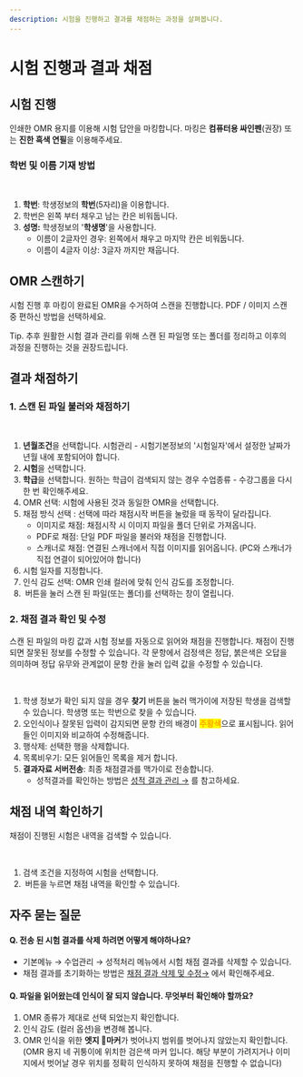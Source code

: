 ```yaml
---
description: 시험을 진행하고 결과를 채점하는 과정을 살펴봅니다.
---
```


# 시험 진행과 결과 채점

## 시험 진행

인쇄한 OMR 용지를 이용해 시험 답안을 마킹합니다. 마킹은 **컴퓨터용 싸인펜**(권장) 또는 **진한 흑색 연필**을 이용해주세요.

### 학번 및 이름 기재 방법

<figure><img src="../../.gitbook/assets/학번 및 성명 입력.png" alt=""><figcaption></figcaption></figure>

1. **학번**: 학생정보의 **학번**(5자리)을 이용합니다.&#x20;
2. 학번은 왼쪽 부터 채우고 남는 칸은 비워둡니다.
3. **성명:** 학생정보의 '**학생명**'을 사용합니다.
   * 이름이 2글자인 경우: 왼쪽에서 채우고 마지막 칸은 비워둡니다.
   * 이름이 4글자 이상: 3글자 까지만 채웁니다.

## OMR 스캔하기

시험 진행 후 마킹이 완료된 OMR을 수거하여 스캔을 진행합니다. PDF / 이미지 스캔 중 편하신 방법을 선택하세요.&#x20;

Tip. 추후 원활한 시험 결과 관리를 위해 스캔 된 파일명 또는 폴더를 정리하고 이후의 과정을 진행하는 것을 권장드립니다.

## 결과 채점하기

### 1. 스캔 된 파일 불러와 채점하기

<figure><img src="../../.gitbook/assets/채점_스캔 파일 불러오기.png" alt=""><figcaption></figcaption></figure>

1. **년월조건**을 선택합니다. 시험관리 - 시험기본정보의 '시험일자'에서 설정한 날짜가 년월 내에 포함되어야 합니다.
2. **시험**을 선택합니다.
3. **학급**을 선택합니다. 원하는 학급이 검색되지 않는 경우 수업종류 - 수강그룹을 다시 한 번 확인해주세요.
4. OMR 선택: 시험에 사용된 것과 동일한 OMR을 선택합니다.
5. 채점 방식 선택 : 선택에 따라 채점시작 버튼을 눌렀을 때 동작이 달라집니다.
   * 이미지로 채점: 채점시작 시 이미지 파일을 폴더 단위로 가져옵니다.
   * PDF로 채점:  단일 PDF 파일을 불러와 채점을 진행합니다.
   * 스캐너로 채점: 연결된 스캐너에서 직접 이미지를 읽어옵니다. (PC와 스캐너가 직접 연결이 되어있어야 합니다) &#x20;
6. 시험 일자를 지정합니다.
7. 인식 감도 선택: OMR 인쇄 컬러에 맞춰 인식 감도를 조정합니다.
8. <img src="../../.gitbook/assets/bnt_채점시작.png" alt="" data-size="line"> 버튼을 눌러 스캔 된 파일(또는 폴더)를 선택하는 창이 열립니다.

### 2. 채점 결과 확인 및 수정

스캔 된 파일의 마킹 값과 시험 정보를 자동으로 읽어와 채점을 진행합니다. 채점이 진행되면 잘못된 정보를 수정할 수 있습니다. 각 문항에서 검정색은 정답, 붉은색은 오답을 의미하며 정답 유무와 관계없이 문항 칸을 눌러 입력 값을 수정할 수 있습니다.

<figure><img src="../../.gitbook/assets/채점결과확인.png" alt=""><figcaption></figcaption></figure>

1. 학생 정보가 확인 되지 않을 경우 **찾기** 버튼을 눌러 맥가이에 저장된 학생을 검색할 수 있습니다. 학생명 또는 학번으로 찾을 수 있습니다.
2. 오인식이나 잘못된 입력이 감지되면 문항 칸의 배경이 <mark style="color:orange;">**주황색**</mark>으로 표시됩니다. 읽어들인 이미지와 비교하여 수정해줍니다.
3. 행삭제: 선택한 행을 삭제합니다.
4. 목록비우기: 모든 읽어들인 목록을 제거 합니다.
5. **결과자료 서버전송**: 최종 채점결과를 맥가이로 전송합니다.
   * 성적결과를 확인하는 방법은 [성적 결과 관리 →](../test-result/) 를 참고하세요.

## 채점 내역 확인하기

채점이 진행된 시험은 내역을 검색할 수 있습니다.

<figure><img src="../../.gitbook/assets/채점내역확인.png" alt=""><figcaption></figcaption></figure>

1. 검색 조건을 지정하여 시험을 선택합니다.
2. <img src="../../.gitbook/assets/btn_검색.png" alt="" data-size="line"> 버튼을 누르면 채점 내역을 확인할 수 있습니다.

## 자주 묻는 질문

#### Q. 전송 된 시험 결과를 삭제 하려면 어떻게 해야하나요?

* 기본메뉴 → 수업관리 → 성적처리 메뉴에서 시험 채점 결과를 삭제할 수 있습니다.&#x20;
* 채점 결과를 초기화하는 방법은 [채점 결과 삭제 및 수정→](m-scoring.md#undefined-3) 에서 확인해주세요.

#### Q. 파일을 읽어왔는데 인식이 잘 되지 않습니다. 무엇부터 확인해야 할까요?

1. OMR 종류가 제대로 선택 되었는지 확인합니다.
2. 인식 감도 (컬러 옵션)을 변경해 봅니다.
3. OMR 인식을 위한 **엣지 마커**가 벗어나지 범위를 벗어나지 않았는지 확인합니다. (OMR 용지 네 귀퉁이에 위치한 검은색 마커 입니다. 해당 부분이 가려지거나 이미지에서 벗어날 경우 위치를 정확히 인식하지 못하여 채점을 진행할 수 없습니다)

<figure><img src="../../.gitbook/assets/OMR인식마커.png" alt=""><figcaption></figcaption></figure>
